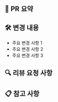 ## 📌 PR 요약

<!-- 이 PR에서 해결한 내용이나 변경 사항을 간략히 작성해주세요. -->

## 🛠 변경 내용

- 주요 변경 사항 1
- 주요 변경 사항 2
- 주요 변경 사항 3

## 🔍 리뷰 요청 사항

<!-- PR에 대한 중점적인 리뷰 요청사항이 있다면 작성해주세요. -->

## 📋 참고 사항

<!-- PR에 대한 추가적인 설명이나 참고 사항이 있다면 작성해주세요. -->